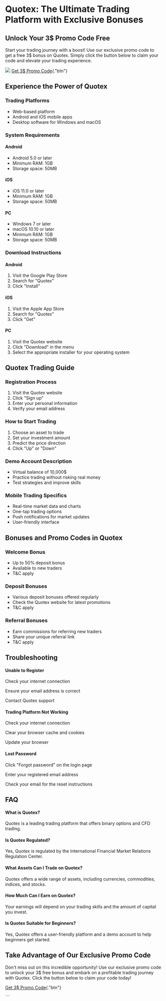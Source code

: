 # Quotex: The Ultimate Trading Platform with Exclusive Bonuses

## Unlock Your 3\$ Promo Code Free

Start your trading journey with a boost! Use our exclusive promo code to
get a free 3\$ bonus on Quotex. Simply click the button below to claim
your code and elevate your trading experience.

[![](https://static.quotex.io/files/4_en/300_250.jpg)](https://traff.sbs/brokerqxlid)
[Get 3\$ Promo
Code](\%22https://traff.sbs/brokerqxsignup\%22){."btn"}

## Experience the Power of Quotex

### Trading Platforms

-   Web-based platform
-   Android and iOS mobile apps
-   Desktop software for Windows and macOS

### System Requirements

#### Android

-   Android 5.0 or later
-   Minimum RAM: 1GB
-   Storage space: 50MB

#### iOS

-   iOS 11.0 or later
-   Minimum RAM: 1GB
-   Storage space: 50MB

#### PC

-   Windows 7 or later
-   macOS 10.10 or later
-   Minimum RAM: 1GB
-   Storage space: 50MB

### Download Instructions

#### Android

1.  Visit the Google Play Store
2.  Search for "Quotex"
3.  Click "Install"

#### iOS

1.  Visit the Apple App Store
2.  Search for "Quotex"
3.  Click "Get"

#### PC

1.  Visit the Quotex website
2.  Click "Download" in the menu
3.  Select the appropriate installer for your operating system

## Quotex Trading Guide

### Registration Process

1.  Visit the Quotex website
2.  Click "Sign up"
3.  Enter your personal information
4.  Verify your email address

### How to Start Trading

1.  Choose an asset to trade
2.  Set your investment amount
3.  Predict the price direction
4.  Click "Up" or "Down"

### Demo Account Description

-   Virtual balance of 10,000\$
-   Practice trading without risking real money
-   Test strategies and improve skills

### Mobile Trading Specifics

-   Real-time market data and charts
-   One-tap trading options
-   Push notifications for market updates
-   User-friendly interface

## Bonuses and Promo Codes in Quotex

### Welcome Bonus

-   Up to 50% deposit bonus
-   Available to new traders
-   T&C apply

### Deposit Bonuses

-   Various deposit bonuses offered regularly
-   Check the Quotex website for latest promotions
-   T&C apply

### Referral Bonuses

-   Earn commissions for referring new traders
-   Share your unique referral link
-   T&C apply

## Troubleshooting

#### Unable to Register

Check your internet connection

Ensure your email address is correct

Contact Quotex support

#### Trading Platform Not Working

Check your internet connection

Clear your browser cache and cookies

Update your browser

#### Lost Password

Click "Forgot password" on the login page

Enter your registered email address

Check your email for the reset instructions

## FAQ

#### What is Quotex?

Quotex is a leading trading platform that offers binary options and CFD
trading.

#### Is Quotex Regulated?

Yes, Quotex is regulated by the International Financial Market Relations
Regulation Center.

#### What Assets Can I Trade on Quotex?

Quotex offers a wide range of assets, including currencies, commodities,
indices, and stocks.

#### How Much Can I Earn on Quotex?

Your earnings will depend on your trading skills and the amount of
capital you invest.

#### Is Quotex Suitable for Beginners?

Yes, Quotex offers a user-friendly platform and a demo account to help
beginners get started.

## Take Advantage of Our Exclusive Promo Code

Don\'t miss out on this incredible opportunity! Use our exclusive promo
code to unlock your 3\$ free bonus and embark on a profitable trading
journey with Quotex. Click the button below to claim your code today!

[Get 3\$ Promo
Code](\%22https://traff.sbs/brokerqxsignup\%22){."btn"}

\`\`\`

